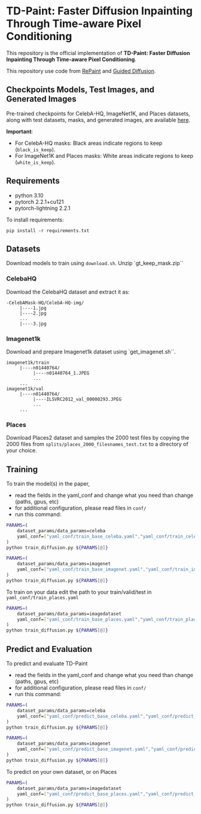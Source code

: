 # TD-Paint: Faster Diffusion Inpainting Through Time-aware Pixel Conditioning

This repository is the official implementation of **TD-Paint: Faster Diffusion Inpainting Through Time-aware Pixel Conditioning**. 

This repository use code from [RePaint](https://github.com/andreas128/RePaint) and [Guided Diffusion](https://github.com/openai/guided-diffusion).

## Checkpoints Models, Test Images, and Generated Images
Pre-trained checkpoints for CelebA-HQ, ImageNet1K, and Places datasets, along with test datasets, masks, and generated images, are available [here](https://nuage.insa-rouen.fr/index.php/s/xigWgtHnH8ErK3b).

**Important**:
- For CelebA-HQ masks: Black areas indicate regions to keep (`black_is_keep`).
- For ImageNet1K and Places masks: White areas indicate regions to keep (`white_is_keep`).


## Requirements
- python 3.10
- pytorch 2.2.1+cu121
- pytorch-lightning 2.2.1

To install requirements:

```setup
pip install -r requirements.txt
```

## Datasets
Download models to train using `download.sh`.
Unzip `gt_keep_mask.zip``
### CelebaHQ
Download the CelebaHQ dataset and extract it as:
```text
-CelebAMask-HQ/CelebA-HQ-img/
     |----1.jpg
     |----2.jpg
     ...
     |----3.jpg
```
### Imagenet1k
Download and prepare Imagenet1k dataset using `get_imagenet.sh``.
```text
imagenet1k/train
     |----n01440764/
          |----n01440764_1.JPEG
          ...          
     ...
imagenet1k/val
     |----n01440764/
          |----ILSVRC2012_val_00000293.JPEG
          ...     
     ...
```

### Places
Download Places2 dataset and samples the 2000 test files by copying the 2000 files from `splits/places_2000_filesnames_test.txt` to a directory of your choice.

## Training

To train the model(s) in the paper,
- read the fields in the yaml_conf and change what you need than change (paths, gpus, etc)
- for additional configuration, please read files in `conf/`
- run this command:

```bash
PARAMS=(
    dataset_params/data_params=celeba
    yaml_conf=["yaml_conf/train_base_celeba.yaml","yaml_conf/train_celeba.yaml"]
)
python train_diffusion.py ${PARAMS[@]}
```

```bash
PARAMS=(
    dataset_params/data_params=imagenet
    yaml_conf=["yaml_conf/train_base_imagenet.yaml","yaml_conf/train_imagenet.yaml"]
)
python train_diffusion.py ${PARAMS[@]}
```

To train on your data edit the path to your train/valid/test in `yaml_conf/train_places.yaml`
```bash
PARAMS=(
    dataset_params/data_params=imagedataset
    yaml_conf=["yaml_conf/train_base_places.yaml","yaml_conf/train_places.yaml"]
)
python train_diffusion.py ${PARAMS[@]}
```


## Predict and Evaluation

To predict and evaluate TD-Paint
- read the fields in the yaml_conf and change what you need than change (paths, gpus, etc)
- for additional configuration, please read files in `conf/`
- run this command:

```bash
PARAMS=(
    dataset_params/data_params=celeba
    yaml_conf=["yaml_conf/predict_base_celeba.yaml","yaml_conf/predict_celeba.yaml"]
)
python train_diffusion.py ${PARAMS[@]}
```

```bash
PARAMS=(
    dataset_params/data_params=imagenet
    yaml_conf=["yaml_conf/predict_base_imagenet.yaml","yaml_conf/predict_imagenet.yaml"]
)
python train_diffusion.py ${PARAMS[@]}
```

To predict on your own dataset, or on Places
```bash
PARAMS=(
    dataset_params/data_params=imagedataset
    yaml_conf=["yaml_conf/predict_base_places.yaml","yaml_conf/predict_places.yaml"]
)
python train_diffusion.py ${PARAMS[@]}
```
